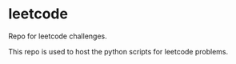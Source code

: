 # leetcode
Repo for leetcode challenges. 

This repo is used to host the python scripts for leetcode problems.

